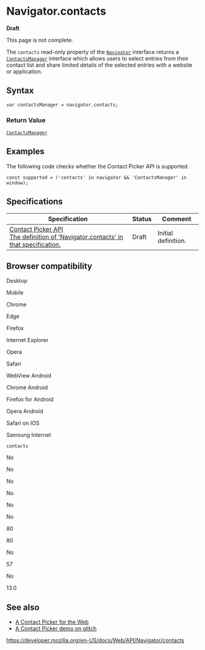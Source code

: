 Navigator.contacts
==================

**Draft**

This page is not complete.

The `contacts` read-only property of the [`Navigator`](../navigator) interface returns a [`ContactsManager`](../contactsmanager) interface which allows users to select entries from their contact list and share limited details of the selected entries with a website or application.

Syntax
------

    var contactsManager = navigator.contacts;

### Return Value

[`ContactsManager`](../contactsmanager)

Examples
--------

The following code checks whether the Contact Picker API is supported.

    const supported = ('contacts' in navigator && 'ContactsManager' in window);

Specifications
--------------

<table><thead><tr class="header"><th>Specification</th><th>Status</th><th>Comment</th></tr></thead><tbody><tr class="odd"><td><a href="https://wicg.github.io/contact-api/spec/#extensions-to-navigator">Contact Picker API<br />
<span class="small">The definition of 'Navigator.contacts' in that specification.</span></a></td><td><span class="spec-draft">Draft</span></td><td>Initial definition.</td></tr></tbody></table>

Browser compatibility
---------------------

Desktop

Mobile

Chrome

Edge

Firefox

Internet Explorer

Opera

Safari

WebView Android

Chrome Android

Firefox for Android

Opera Android

Safari on IOS

Samsung Internet

`contacts`

No

No

No

No

No

No

80

80

No

57

No

13.0

See also
--------

-   [A Contact Picker for the Web](https://web.dev/contact-picker/)
-   [A Contact Picker demo on glitch](https://contact-picker.glitch.me/)

<a href="https://developer.mozilla.org/en-US/docs/Web/API/Navigator/contacts" class="_attribution-link">https://developer.mozilla.org/en-US/docs/Web/API/Navigator/contacts</a>

